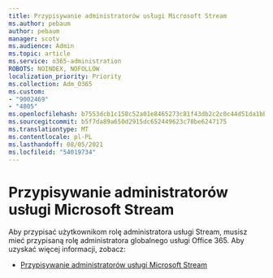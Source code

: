 ```yaml
---
title: Przypisywanie administratorów usługi Microsoft Stream
ms.author: pebaum
author: pebaum
manager: scotv
ms.audience: Admin
ms.topic: article
ms.service: o365-administration
ROBOTS: NOINDEX, NOFOLLOW
localization_priority: Priority
ms.collection: Adm_O365
ms.custom:
- "9002469"
- "4805"
ms.openlocfilehash: b7553dcb1c158c52a01e8465273c81f43db2c2c0c44d51da1bb3e39d698d18c3
ms.sourcegitcommit: b5f7da89a650d2915dc652449623c78be6247175
ms.translationtype: MT
ms.contentlocale: pl-PL
ms.lasthandoff: 08/05/2021
ms.locfileid: "54019734"
---
```

# <a name="assign-microsoft-stream-admins"></a>Przypisywanie administratorów usługi Microsoft Stream

Aby przypisać użytkownikom rolę administratora usługi Stream, musisz mieć przypisaną rolę administratora globalnego usługi Office 365. Aby uzyskać więcej informacji, zobacz:

- [Przypisywanie administratorów usługi Microsoft Stream](https://docs.microsoft.com/stream/assign-administrator-user-role)

